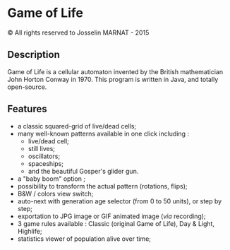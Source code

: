 # Game of Life
© All rights reserved to Josselin MARNAT - 2015

## Description
Game of Life is a cellular automaton invented by the British mathematician John Horton Conway in 1970.
This program is written in Java, and totally open-source.


## Features
* a classic squared-grid of live/dead cells;
* many well-known patterns available in one click including :
	* live/dead cell;
	* still lives;
	* oscillators;
	* spaceships;
	* and the beautiful Gosper's glider gun.
* a "baby boom" option ;
* possibility to transform the actual pattern (rotations, flips);
* B&W / colors view switch;
* auto-next with generation age selector (from 0 to 50 units), or step by step;
* exportation to JPG image or GIF animated image (*via* recording);
* 3 game rules available : Classic (original Game of Life), Day & Light, Highlife;
* statistics viewer of population alive over time;
